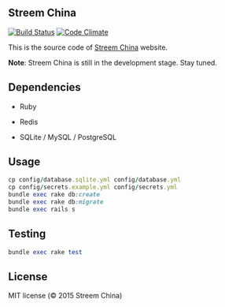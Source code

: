 ## Streem China

[![Build Status](https://travis-ci.org/streem-china/streem-china.svg)](https://travis-ci.org/streem-china/streem-china)
[![Code Climate](https://codeclimate.com/github/streem-china/streem-china/badges/gpa.svg)](https://codeclimate.com/github/streem-china/streem-china)

This is the source code of [Streem China](http://streem-china.org) website.

**Note**: Streem China is still in the development stage. Stay tuned.

## Dependencies

* Ruby

* Redis

* SQLite / MySQL / PostgreSQL

## Usage

```ruby
cp config/database.sqlite.yml config/database.yml
cp config/secrets.example.yml config/secrets.yml
bundle exec rake db:create
bundle exec rake db:migrate
bundle exec rails s
```

## Testing

```ruby
bundle exec rake test
```

## License

MIT license (© 2015 Streem China)
